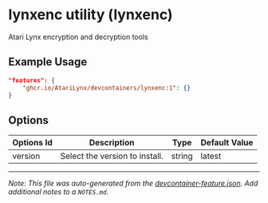 
# lynxenc utility (lynxenc)

Atari Lynx encryption and decryption tools

## Example Usage

```json
"features": {
    "ghcr.io/AtariLynx/devcontainers/lynxenc:1": {}
}
```

## Options

| Options Id | Description | Type | Default Value |
|-----|-----|-----|-----|
| version | Select the version to install. | string | latest |



---

_Note: This file was auto-generated from the [devcontainer-feature.json](https://github.com/AtariLynx/devcontainers/blob/main/src/features/lynxenc/devcontainer-feature.json).  Add additional notes to a `NOTES.md`._
